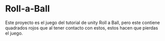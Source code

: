 # Roll-a-Ball
Este proyecto es el juego del tutorial de unity Roll a Ball, pero este contiene quadrados rojos que al tener contacto con estos, estos hacen que pierdas el juego.
